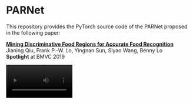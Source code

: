 # PARNet

This repository provides the PyTorch source code of the PARNet proposed in the following paper:

**[Mining Discriminative Food Regions for Accurate Food Recognition](https://bmvc2019.org/wp-content/uploads/papers/0839-paper.pdf)**
<br>
Jianing Qiu, Frank P.-W. Lo, Yingnan Sun, Siyao Wang, Benny Lo
<br>
**Spotlight** at BMVC 2019

<video src='./assets/parnet_animation.mp4' width=180/>

## Requirements
- opencv-python
- pytorch>=0.4.1

## Citation
If you find this code useful for your research, please consider citing:
```
@inProceedings{qiu2019mining,
  title={Mining Discriminative Food Regions for Accurate Food Recognition},
  author={Qiu, Jianing and Lo, Frank Po Wen and Sun, Yingnan and Wang, Siyao and Lo, Benny},
  booktitle={British Machine Vision Conference (BMVC)},
  year={2019}
}
```
## Acknowledgements
This work is supported by the Innovative Passive Dietary Monitoring Project funded by the Bill & Melinda Gates Foundation (Opportunity ID: OPP1171395).

